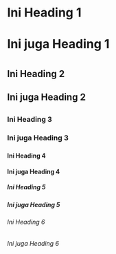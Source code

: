 # Ini Heading 1

<h1> Ini juga Heading 1<h1>

## Ini Heading 2

<h2> Ini juga Heading 2<h2>

### Ini Heading 3

<h3> Ini juga Heading 3<h3>

#### Ini Heading 4

<h4> Ini juga Heading 4<h4>

##### Ini Heading 5

<h5> Ini juga Heading 5<h5>

###### Ini Heading 6

<h6> Ini juga Heading 6<h6>
